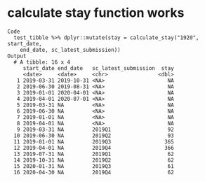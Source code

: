 # calculate stay function works

    Code
      test_tibble %>% dplyr::mutate(stay = calculate_stay("1920", start_date,
        end_date, sc_latest_submission))
    Output
      # A tibble: 16 x 4
         start_date end_date   sc_latest_submission  stay
         <date>     <date>     <chr>                <dbl>
       1 2019-03-31 2019-10-31 <NA>                    NA
       2 2019-06-30 2019-08-31 <NA>                    NA
       3 2019-01-01 2020-04-01 <NA>                    NA
       4 2019-04-01 2020-07-01 <NA>                    NA
       5 2019-03-31 NA         <NA>                    NA
       6 2019-06-30 NA         <NA>                    NA
       7 2019-01-01 NA         <NA>                    NA
       8 2019-04-01 NA         <NA>                    NA
       9 2019-03-31 NA         2019Q1                  92
      10 2019-06-30 NA         2019Q2                  93
      11 2019-01-01 NA         2019Q3                 365
      12 2019-04-01 NA         2019Q4                 366
      13 2019-07-31 NA         2019Q1                  62
      14 2019-10-31 NA         2019Q2                  62
      15 2020-01-31 NA         2019Q3                  61
      16 2020-04-30 NA         2019Q4                  62

